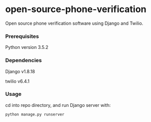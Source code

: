# open-source-phone-verification
Open source phone verification software using Django and Twilio.

### Prerequisites
Python version 3.5.2

### Dependencies
Django v1.8.18

twilio v6.4.1

### Usage
cd into repo directory, and run Django server with:
```
python manage.py runserver
```
